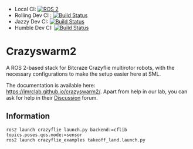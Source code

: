 * Local CI: [![ROS 2](https://github.com/IMRCLab/crazyswarm2/actions/workflows/ci-ros2.yml/badge.svg)](https://github.com/IMRCLab/crazyswarm2/actions/workflows/ci-ros2.yml)
* Rolling Dev CI : [![Build Status](https://build.ros2.org/job/Rdev__crazyflie__ubuntu_noble_amd64/badge/icon)](https://build.ros2.org/job/Rdev__crazyflie__ubuntu_noble_amd64/)
* Jazzy Dev CI: [![Build Status](https://build.ros2.org/job/Jdev__crazyswarm2__ubuntu_noble_amd64/badge/icon)](https://build.ros2.org/job/Jdev__crazyswarm2__ubuntu_noble_amd64/)
* Humble Dev CI: [![Build Status](https://build.ros2.org/job/Hdev__crazyswarm2__ubuntu_jammy_amd64/badge/icon)](https://build.ros2.org/job/Hdev__crazyswarm2__ubuntu_jammy_amd64/)


# Crazyswarm2
A ROS 2-based stack for Bitcraze Crazyflie multirotor robots, with the necessary configurations to make the setup easier here at SML.

The documentation is available here: https://imrclab.github.io/crazyswarm2/. Apart from help in our lab, you can ask for help in their [Discussion](https://github.com/IMRCLab/crazyswarm2/discussions) forum.

## Information


```
ros2 launch crazyflie launch.py backend:=cflib topics.poses.qos.mode:=sensor
ros2 launch crazyflie_examples takeoff_land.launch.py
```
